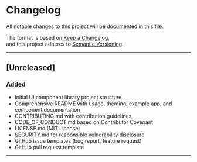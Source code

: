 # Changelog

All notable changes to this project will be documented in this file.

The format is based on [Keep a Changelog](https://keepachangelog.com/en/1.0.0/),  
and this project adheres to [Semantic Versioning](https://semver.org/spec/v2.0.0.html).

---

## [Unreleased]

### Added

- Initial UI component library project structure
- Comprehensive README with usage, theming, example app, and component documentation
- CONTRIBUTING.md with contribution guidelines
- CODE_OF_CONDUCT.md based on Contributor Covenant
- LICENSE.md (MIT License)
- SECURITY.md for responsible vulnerability disclosure
- GitHub issue templates (bug report, feature request)
- GitHub pull request template

---

<!-- Add additional versions and changes below as the project evolves -->
